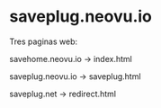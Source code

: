# saveplug.neovu.io 


Tres paginas web:

savehome.neovu.io -> index.html

saveplug.neovu.io -> saveplug.html

saveplug.net -> redirect.html 